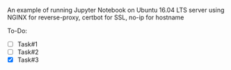 An example of running Jupyter Notebook on Ubuntu 16.04 LTS server using NGINX for reverse-proxy, certbot for SSL, no-ip for hostname

To-Do:

- [ ] Task#1
- [ ] Task#2
- [x] Task#3
